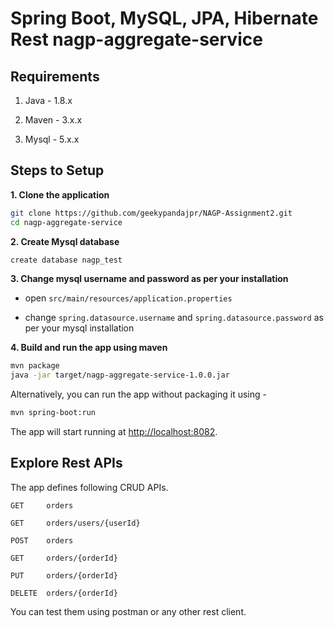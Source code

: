 # Spring Boot, MySQL, JPA, Hibernate Rest nagp-aggregate-service
## Requirements

1. Java - 1.8.x

2. Maven - 3.x.x

3. Mysql - 5.x.x

## Steps to Setup

**1. Clone the application**

```bash
git clone https://github.com/geekypandajpr/NAGP-Assignment2.git
cd nagp-aggregate-service
```

**2. Create Mysql database**
```bash
create database nagp_test
```

**3. Change mysql username and password as per your installation**

+ open `src/main/resources/application.properties`

+ change `spring.datasource.username` and `spring.datasource.password` as per your mysql installation

**4. Build and run the app using maven**

```bash
mvn package
java -jar target/nagp-aggregate-service-1.0.0.jar
```

Alternatively, you can run the app without packaging it using -

```bash
mvn spring-boot:run
```

The app will start running at <http://localhost:8082>.

## Explore Rest APIs

The app defines following CRUD APIs.

    GET     orders

    GET     orders/users/{userId}
    
    POST    orders
    
    GET     orders/{orderId}
    
    PUT     orders/{orderId}
    
    DELETE  orders/{orderId}

You can test them using postman or any other rest client.
